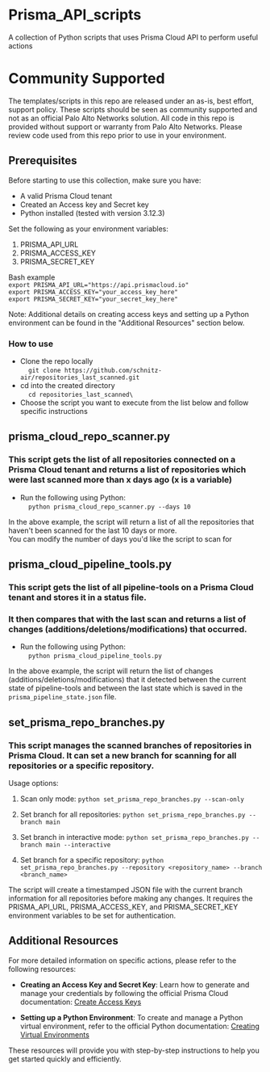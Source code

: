 # Prisma_API_scripts
A collection of Python scripts that uses Prisma Cloud API to perform useful actions

# Community Supported
The templates/scripts in this repo are released under an as-is, best effort, support policy. These scripts should be seen as community supported and not as an official Palo Alto Networks solution. 
All code in this repo is provided without support or warranty from Palo Alto Networks. Please review code used from this repo prior to use in your environment.

## Prerequisites 
Before starting to use this collection, make sure you have:
- A valid Prisma Cloud tenant
- Created an Access key and Secret key
- Python installed (tested with version 3.12.3)

Set the following as your environment variables:
1. PRISMA_API_URL
2. PRISMA_ACCESS_KEY
3. PRISMA_SECRET_KEY
   
Bash example \
`export PRISMA_API_URL="https://api.prismacloud.io"` \
`export PRISMA_ACCESS_KEY="your_access_key_here"` \
`export PRISMA_SECRET_KEY="your_secret_key_here"` 

Note: Additional details on creating access keys and setting up a Python environment can be found in the "Additional Resources" section below.

### How to use 
- Clone the repo locally \
    `git clone https://github.com/schnitz-air/repositories_last_scanned.git`
- cd into the created directory \
    `cd repositories_last_scanned\`
- Choose the script you want to execute from the list below and follow specific instructions

## prisma_cloud_repo_scanner.py 
### This script gets the list of all repositories connected on a Prisma Cloud tenant and returns a list of repositories which were last scanned more than x days ago (x is a variable) 
- Run the following using Python:\
    `python prisma_cloud_repo_scanner.py --days 10`

In the above example, the script will return a list of all the repositories that haven't been scanned for the last 10 days or more. \
You can modify the number of days you'd like the script to scan for 

## prisma_cloud_pipeline_tools.py 
### This script gets the list of all pipeline-tools on a Prisma Cloud tenant and stores it in a status file. 
### It then compares that with the last scan and returns a list of changes (additions/deletions/modifications) that occurred.  
- Run the following using Python:\
      `python prisma_cloud_pipeline_tools.py`

In the above example, the script will return the list of changes (additions/deletions/modifications) that it detected between the current state of pipeline-tools and between the last state which is saved in the `prisma_pipeline_state.json` file.

## set_prisma_repo_branches.py
### This script manages the scanned branches of repositories in Prisma Cloud. It can set a new branch for scanning for all repositories or a specific repository.

Usage options:
1. Scan only mode:
   `python set_prisma_repo_branches.py --scan-only`

2. Set branch for all repositories:
   `python set_prisma_repo_branches.py --branch main`

3. Set branch in interactive mode:
   `python set_prisma_repo_branches.py --branch main --interactive`

4. Set branch for a specific repository:
   `python set_prisma_repo_branches.py --repository <repository_name> --branch <branch_name>`

The script will create a timestamped JSON file with the current branch information for all repositories before making any changes. It requires the PRISMA_API_URL, PRISMA_ACCESS_KEY, and PRISMA_SECRET_KEY environment variables to be set for authentication.

## Additional Resources

For more detailed information on specific actions, please refer to the following resources:

- **Creating an Access Key and Secret Key**: Learn how to generate and manage your credentials by following the official Prisma Cloud documentation: [Create Access Keys](https://docs.prismacloud.io/en/enterprise-edition/content-collections/administration/create-access-keys)

- **Setting up a Python Environment**: To create and manage a Python virtual environment, refer to the official Python documentation: [Creating Virtual Environments](https://docs.python.org/3/library/venv.html)

These resources will provide you with step-by-step instructions to help you get started quickly and efficiently.
